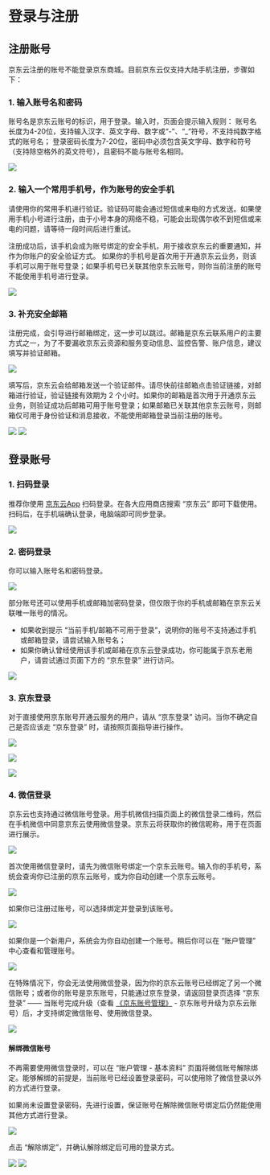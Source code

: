 # 登录与注册
## 注册账号
京东云注册的账号不能登录京东商城。目前京东云仅支持大陆手机注册，步骤如下：

### 1. 输入账号名和密码
账号名是京东云账号的标识，用于登录。输入时，页面会提示输入规则：
账号名长度为4-20位，支持输入汉字、英文字母、数字或“-”、“_”符号，不支持纯数字格式的账号名；
登录密码长度为7-20位，密码中必须包含英文字母、数字和符号（支持除空格外的英文符号），且密码不能与账号名相同。

![](../../../image/User/Account-Mgmt/reg2.png)

### 2. 输入一个常用手机号，作为账号的安全手机
请使用你的常用手机进行验证。验证码可能会通过短信或来电的方式发送。如果使用手机小号进行注册，由于小号本身的网络不稳，可能会出现偶尔收不到短信或来电的问题，请等待一段时间后进行重试。

注册成功后，该手机会成为账号绑定的安全手机，用于接收京东云的重要通知，并作为你账户的安全验证方式。
如果你的手机号是首次用于开通京东云业务，则该手机可以用于账号登录；如果手机号已关联其他京东云账号，则你当前注册的账号不能使用手机号进行登录。

![](../../../image/User/Account-Mgmt/reg3.png)

### 3. 补充安全邮箱
注册完成，会引导进行邮箱绑定，这一步可以跳过。邮箱是京东云联系用户的主要方式之一，为了不要漏收京东云资源和服务变动信息、监控告警、账户信息，建议填写并验证邮箱。

![](../../../image/User/Account-Mgmt/reg4.png)

填写后，京东云会给邮箱发送一个验证邮件。请尽快前往邮箱点击验证链接，对邮箱进行验证，验证链接有效期为 2 个小时。如果你的邮箱是首次用于开通京东云业务，则验证成功后邮箱可用于账号登录；如果邮箱已关联其他京东云账号，则邮箱仅可用于身份验证和消息接收，不能使用邮箱登录当前注册的账号。

![](../../../image/User/Account-Mgmt/reg5.png)
![](../../../image/User/Account-Mgmt/reg7.png)

## 登录账号

### 1. 扫码登录
推荐你使用 [京东云App](https://console.jdcloud.com/download) 扫码登录。在各大应用商店搜索 “京东云” 即可下载使用。扫码后，在手机端确认登录，电脑端即可同步登录。

![](../../../image/User/Account-Mgmt/log1-1231.png)

### 2. 密码登录
你可以输入账号名和密码登录。

![](../../../image/User/Account-Mgmt/log2-1231.PNG)

部分账号还可以使用手机或邮箱加密码登录，但仅限于你的手机或邮箱在京东云关联唯一账号的情况。
* 如果收到提示 “当前手机/邮箱不可用于登录”，说明你的账号不支持通过手机或邮箱登录，请尝试输入账号名；
* 如果你确认曾经使用该手机或邮箱在京东云登录成功，你可能属于京东老用户，请尝试通过页面下方的 “京东登录” 进行访问。

![](../../../image/User/Account-Mgmt/log3-1231.png)

### 3. 京东登录
对于直接使用京东账号开通云服务的用户，请从 “京东登录” 访问。当你不确定自己是否应该走 “京东登录” 时，请按照页面指导进行操作。

![](../../../image/User/Account-Mgmt/log1.2-1231.PNG)

![](../../../image/User/Account-Mgmt/log4-1231.png)

![](../../../image/User/Account-Mgmt/log4.png)

### 4. 微信登录
京东云也支持通过微信账号登录。用手机微信扫描页面上的微信登录二维码，然后在手机微信中同意京东云使用微信登录。京东云将获取你的微信昵称，用于在页面进行展示。

![](../../../image/User/Account-Mgmt/wechat-login1.PNG)

首次使用微信登录时，请先为微信账号绑定一个京东云账号。输入你的手机号，系统会查询你已注册的京东云账号，或为你自动创建一个京东云账号。

![](../../../image/User/Account-Mgmt/wechat-login2.PNG)

如果你已注册过账号，可以选择绑定并登录到该账号。

![](../../../image/User/Account-Mgmt/wechat-login3.png)

如果你是一个新用户，系统会为你自动创建一个账号。稍后你可以在 “账户管理” 中心查看和管理账号。

![](../../../image/User/Account-Mgmt/wechat-login6.PNG)

在特殊情况下，你会无法使用微信登录，因为你的京东云账号已经绑定了另一个微信账号；或者你的账号是京东账号，只能通过京东登录，请返回登录页选择 “京东登录” —— 当账号完成升级（查看 [《京东账号管理》](https://docs.jdcloud.com/cn/account-management/manage-jd-account) - 京东账号升级为京东云账号）后，才支持绑定微信账号、使用微信登录。

![](../../../image/User/Account-Mgmt/wechat-login4.png)

#### 解绑微信账号
不再需要使用微信登录时，可以在 “账户管理 - 基本资料” 页面将微信账号解除绑定。能够解绑的前提是，当前账号已经设置登录密码，可以使用除了微信登录以外的方式进行登录。

如果尚未设置登录密码，先进行设置，保证账号在解除微信账号绑定后仍然能使用其他方式进行登录。

![](../../../image/User/Account-Mgmt/wechat-safe1.png)

点击 “解除绑定”，并确认解除绑定后可用的登录方式。

![](../../../image/User/Account-Mgmt/wechat-baseinfo1.png)
![](../../../image/User/Account-Mgmt/wechat-baseinfo2.png)
